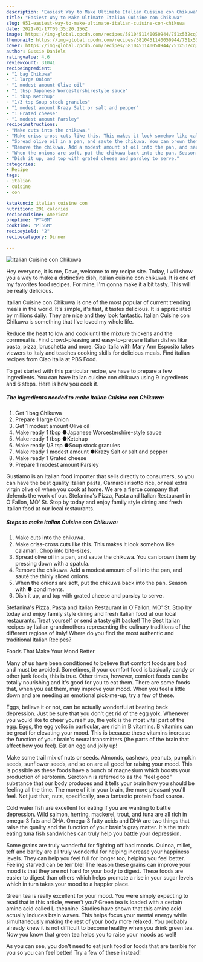 ```yaml
---
description: "Easiest Way to Make Ultimate Italian Cuisine con Chikuwa"
title: "Easiest Way to Make Ultimate Italian Cuisine con Chikuwa"
slug: 951-easiest-way-to-make-ultimate-italian-cuisine-con-chikuwa
date: 2021-01-17T09:35:20.156Z
image: https://img-global.cpcdn.com/recipes/5810451140050944/751x532cq70/italian-cuisine-con-chikuwa-recipe-main-photo.jpg
thumbnail: https://img-global.cpcdn.com/recipes/5810451140050944/751x532cq70/italian-cuisine-con-chikuwa-recipe-main-photo.jpg
cover: https://img-global.cpcdn.com/recipes/5810451140050944/751x532cq70/italian-cuisine-con-chikuwa-recipe-main-photo.jpg
author: Gussie Daniels
ratingvalue: 4.6
reviewcount: 31041
recipeingredient:
- "1 bag Chikuwa"
- "1 large Onion"
- "1 modest amount Olive oil"
- "1 tbsp Japanese Worcestershirestyle sauce"
- "1 tbsp Ketchup"
- "1/3 tsp Soup stock granules"
- "1 modest amount Krazy Salt or salt and pepper"
- "1 Grated cheese"
- "1 modest amount Parsley"
recipeinstructions:
- "Make cuts into the chikuwa."
- "Make criss-cross cuts like this. This makes it look somehow like calamari. Chop into bite-sizes."
- "Spread olive oil in a pan, and saute the chikuwa. You can brown them by pressing down with a spatula."
- "Remove the chikuwa. Add a modest amount of oil into the pan, and sauté the thinly sliced onions."
- "When the onions are soft, put the chikuwa back into the pan. Season with ● condiments."
- "Dish it up, and top with grated cheese and parsley to serve."
categories:
- Recipe
tags:
- italian
- cuisine
- con

katakunci: italian cuisine con 
nutrition: 291 calories
recipecuisine: American
preptime: "PT40M"
cooktime: "PT56M"
recipeyield: "2"
recipecategory: Dinner

---
```



![Italian Cuisine con Chikuwa](https://img-global.cpcdn.com/recipes/5810451140050944/751x532cq70/italian-cuisine-con-chikuwa-recipe-main-photo.jpg)

Hey everyone, it is me, Dave, welcome to my recipe site. Today, I will show you a way to make a distinctive dish, italian cuisine con chikuwa. It is one of my favorites food recipes. For mine, I'm gonna make it a bit tasty. This will be really delicious.

Italian Cuisine con Chikuwa is one of the most popular of current trending meals in the world. It's simple, it's fast, it tastes delicious. It is appreciated by millions daily. They are nice and they look fantastic. Italian Cuisine con Chikuwa is something that I've loved my whole life.

Reduce the heat to low and cook until the mixture thickens and the cornmeal is. Find crowd-pleasing and easy-to-prepare Italian dishes like pasta, pizza, bruschetta and more. Ciao Italia with Mary Ann Esposito takes viewers to Italy and teaches cooking skills for delicious meals. Find italian recipes from Ciao Italia at PBS Food.


To get started with this particular recipe, we have to prepare a few ingredients. You can have italian cuisine con chikuwa using 9 ingredients and 6 steps. Here is how you cook it.

<!--inarticleads1-->

##### The ingredients needed to make Italian Cuisine con Chikuwa:

1. Get 1 bag Chikuwa
1. Prepare 1 large Onion
1. Get 1 modest amount Olive oil
1. Make ready 1 tbsp ●Japanese Worcestershire-style sauce
1. Make ready 1 tbsp ●Ketchup
1. Make ready 1/3 tsp ●Soup stock granules
1. Make ready 1 modest amount ●Krazy Salt or salt and pepper
1. Make ready 1 Grated cheese
1. Prepare 1 modest amount Parsley


Gustiamo is an Italian food importer that sells directly to consumers, so you can have the best quality Italian pasta, Carnaroli risotto rice, or real extra virgin olive oil when you cook at home. We are a fierce company that defends the work of our. Stefanina&#39;s Pizza, Pasta and Italian Restaurant in O&#39;Fallon, MO&#39; St. Stop by today and enjoy family style dining and fresh Italian food at our local restaurants. 

<!--inarticleads2-->

##### Steps to make Italian Cuisine con Chikuwa:

1. Make cuts into the chikuwa.
1. Make criss-cross cuts like this. This makes it look somehow like calamari. Chop into bite-sizes.
1. Spread olive oil in a pan, and saute the chikuwa. You can brown them by pressing down with a spatula.
1. Remove the chikuwa. Add a modest amount of oil into the pan, and sauté the thinly sliced onions.
1. When the onions are soft, put the chikuwa back into the pan. Season with ● condiments.
1. Dish it up, and top with grated cheese and parsley to serve.


Stefanina&#39;s Pizza, Pasta and Italian Restaurant in O&#39;Fallon, MO&#39; St. Stop by today and enjoy family style dining and fresh Italian food at our local restaurants. Treat yourself or send a tasty gift basket! The Best Italian recipes by Italian grandmothers representing the culinary traditions of the different regions of Italy! Where do you find the most authentic and traditional Italian Recipes? 

Foods That Make Your Mood Better


Many of us have been conditioned to believe that comfort foods are bad and must be avoided. Sometimes, if your comfort food is basically candy or other junk foods, this is true. Other times, however, comfort foods can be totally nourishing and it's good for you to eat them. There are some foods that, when you eat them, may improve your mood. When you feel a little down and are needing an emotional pick-me-up, try a few of these.

Eggs, believe it or not, can be actually wonderful at beating back depression. Just be sure that you don't get rid of the egg yolk. Whenever you would like to cheer yourself up, the yolk is the most vital part of the egg. Eggs, the egg yolks in particular, are rich in B vitamins. B vitamins can be great for elevating your mood. This is because these vitamins increase the function of your brain's neural transmitters (the parts of the brain that affect how you feel). Eat an egg and jolly up!

Make some trail mix of nuts or seeds. Almonds, cashews, peanuts, pumpkin seeds, sunflower seeds, and so on are all good for raising your mood. This is possible as these foods have a bunch of magnesium which boosts your production of serotonin. Serotonin is referred to as the "feel good" substance that our body produces and it tells your brain how you should be feeling all the time. The more of it in your brain, the more pleasant you'll feel. Not just that, nuts, specifically, are a fantastic protein food source.

Cold water fish are excellent for eating if you are wanting to battle depression. Wild salmon, herring, mackerel, trout, and tuna are all rich in omega-3 fats and DHA. Omega-3 fatty acids and DHA are two things that raise the quality and the function of your brain's gray matter. It's the truth: eating tuna fish sandwiches can truly help you battle your depression. 

Some grains are truly wonderful for fighting off bad moods. Quinoa, millet, teff and barley are all truly wonderful for helping increase your happiness levels. They can help you feel full for longer too, helping you feel better. Feeling starved can be terrible! The reason these grains can improve your mood is that they are not hard for your body to digest. These foods are easier to digest than others which helps promote a rise in your sugar levels which in turn takes your mood to a happier place.

Green tea is really excellent for your mood. You were simply expecting to read that in this article, weren't you? Green tea is loaded with a certain amino acid called L-theanine. Studies have shown that this amino acid actually induces brain waves. This helps focus your mental energy while simultaneously making the rest of your body more relaxed. You probably already knew it is not difficult to become healthy when you drink green tea. Now you know that green tea helps you to raise your moods as well!

As you can see, you don't need to eat junk food or foods that are terrible for you so you can feel better! Try a few of these instead!

